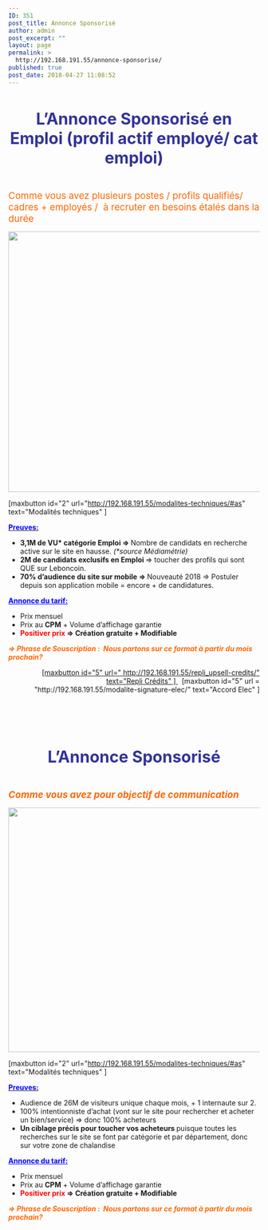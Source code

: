 ```yaml
---
ID: 351
post_title: Annonce Sponsorisé
author: admin
post_excerpt: ""
layout: page
permalink: >
  http://192.168.191.55/annonce-sponsorise/
published: true
post_date: 2018-04-27 11:08:52
---
```

&nbsp;
<p id="ann_spo" style="text-align: center;"><span style="font-size: 24pt; color: #333399;"><b>L’Annonce Sponsorisé en Emploi (</b><b>profil actif employé/ cat emploi)</b></span></p>
&nbsp;

<span style="font-size: 14pt; color: #ff6600;">Comme vous avez plusieurs postes / profils qualifiés/ cadres + employés /  à recruter en besoins étalés dans la durée</span>

<a href="/wp-content/uploads/2018/05/Ann_Spo_Emp1.png"><img class="aligncenter size-full wp-image-475" src="/wp-content/uploads/2018/05/Ann_Spo_Emp1.png" alt="" width="1598" height="522" /></a>

[maxbutton id="2" url="http://192.168.191.55/modalites-techniques/#as" text="Modalités techniques" ]

<span style="text-decoration: underline;"><span style="color: #0000ff;"><strong>Preuves:</strong></span></span>
<ul>
 	<li><b>3,1M de VU* catégorie Emploi =&gt; </b>Nombre de candidats en recherche active sur le site en hausse. <i>(*source Médiamétrie)</i></li>
 	<li><b>2M de candidats exclusifs en Emploi </b>=&gt; toucher des profils qui sont QUE sur Leboncoin.</li>
 	<li><b>70% d’audience du site sur mobile =&gt; </b>Nouveauté 2018 =&gt; Postuler depuis son application mobile = encore + de candidatures.</li>
</ul>
<span style="color: #0000ff;"><strong><span style="text-decoration: underline;">Annonce du tarif:</span></strong></span>
<ul>
 	<li>Prix mensuel</li>
 	<li>Prix au <b>CPM</b> + Volume d’affichage garantie</li>
 	<li><b><span style="color: #ff0000;">Positiver prix</span> =&gt; </b><b>Création gratuite + Modifiable</b></li>
</ul>
<span style="color: #ff6600;"><b><i>=&gt; Phrase de Souscription :  </i></b><b><i>Nous partons sur ce format à partir du mois prochain?</i></b></span>
<p style="text-align: right;"><a href="http://192.168.188.240/WP/wp-content/uploads/2018/04/Box_1.png">[maxbutton id="5" url=" http://192.168.191.55/repli_upsell-credits/" text="Repli Crédits" ] </a>  [maxbutton id="5" url = "http://192.168.191.55/modalite-signature-elec/" text="Accord Elec" ]</p>
&nbsp;

&nbsp;

&nbsp;
<p id="ann_spo_bus" style="text-align: center;"><b><span style="font-size: 24pt; color: #333399;">L’Annonce Sponsorisé</span></b></p>
&nbsp;

<span style="color: #ff6600; font-size: 14pt;"><b><i>Comme vous avez pour objectif de communication</i></b></span>

<a href="/wp-content/uploads/2018/05/Ann_Spo_Emp_bis1.png"><img class="aligncenter size-full wp-image-476" src="/wp-content/uploads/2018/05/Ann_Spo_Emp_bis1.png" alt="" width="1594" height="490" /></a>

[maxbutton id="2" url="http://192.168.191.55/modalites-techniques/#as" text="Modalités techniques" ]

<span style="text-decoration: underline;"><span style="color: #0000ff;"><strong>Preuves:</strong></span></span>
<ul>
 	<li>Audience de 26M de visiteurs unique chaque mois, + 1 internaute sur 2.</li>
 	<li>100% intentionniste d’achat (vont sur le site pour rechercher et acheter un bien/service) =&gt; donc 100% acheteurs</li>
 	<li><b>Un ciblage précis pour toucher vos acheteurs </b>puisque toutes les recherches sur le site se font par catégorie et par département, donc sur votre zone de chalandise</li>
</ul>
<span style="color: #0000ff;"><strong><span style="text-decoration: underline;">Annonce du tarif:</span></strong></span>
<ul>
 	<li>Prix mensuel</li>
 	<li>Prix au <b>CPM</b> + Volume d’affichage garantie</li>
 	<li><b><span style="color: #ff0000;">Positiver prix</span> =&gt; </b><b>Création gratuite + Modifiable</b></li>
</ul>
<span style="color: #ff6600;"><b><i>=&gt; Phrase de Souscription :  </i></b><b><i>Nous partons sur ce format à partir du mois prochain?</i></b></span>

&nbsp;